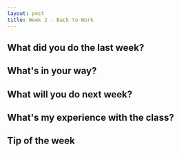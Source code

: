 ```yaml
---
layout: post
title: Week 2 - Back to Work
---
```


## What did you do the last week?

## What's in your way?

## What will you do next week?

## What's my experience with the class?

## Tip of the week
